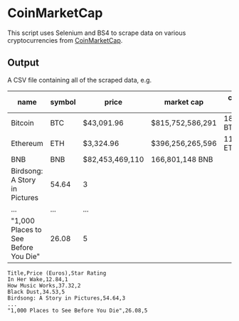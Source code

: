 # CoinMarketCap

This script uses Selenium and BS4 to scrape data on various cryptocurrencies from [CoinMarketCap](https://coinmarketcap.com/).

## Output
A CSV file containing all of the scraped data, e.g.

| name       | symbol | price | market cap | circulating supply |
|-------------|---------------|-------------|-----------|-------|
| Bitcoin | BTC         | $43,091.96           | $815,752,586,291          | 18,930,506 BTC          |
| Ethereum | ETH        | $3,324.96           | $396,256,265,596          | 119,176,306 ETH          |
| BNB | BNB         | $82,453,469,110           | 166,801,148 BNB |
| Birdsong: A Story in Pictures | 54.64         | 3           |           |           |
| ... | ...         | ...           |
| "1,000 Places to See Before You Die" | 26.08         | 5           |           |           |

```
Title,Price (Euros),Star Rating
In Her Wake,12.84,1
How Music Works,37.32,2
Black Dust,34.53,5
Birdsong: A Story in Pictures,54.64,3
...
"1,000 Places to See Before You Die",26.08,5
```
